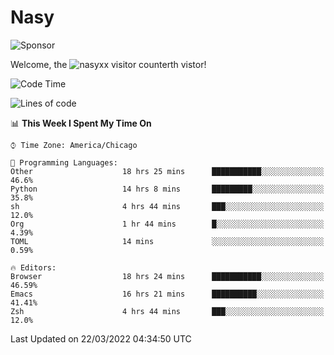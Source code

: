 # Nasy

<!--
<p align="center">
<img height="200" src="https://github-readme-stats.vercel.app/api?username=nasyxx&count_private=true&show_icons=true&theme=dracula&include_all_commits=true"/>
<img height="200" src="https://github-readme-stats.vercel.app/api/top-langs/?username=nasyxx&theme=dracula&hide=html,jupyter+notebook&count_private=true&show_icons=true"/>
</p>

  
----------------
-->

![Sponsor](https://img.shields.io/static/v1.svg?label=Sponsor&message=%E2%9D%A4&logo=GitHub&style=flat&color=pink)
 
Welcome, the ![nasyxx visitor counter](https://count.getloli.com/get/@nasyxx?theme=rule34)th vistor!
 
<!--START_SECTION:waka-->
![Code Time](http://img.shields.io/badge/Code%20Time-2%2C059%20hrs%2053%20mins-blue)

![Lines of code](https://img.shields.io/badge/From%20Hello%20World%20I%27ve%20Written-5%20Million%20lines%20of%20code-blue)

📊 **This Week I Spent My Time On** 

```text
⌚︎ Time Zone: America/Chicago

💬 Programming Languages: 
Other                    18 hrs 25 mins      ███████████░░░░░░░░░░░░░░   46.6% 
Python                   14 hrs 8 mins       █████████░░░░░░░░░░░░░░░░   35.8% 
sh                       4 hrs 44 mins       ███░░░░░░░░░░░░░░░░░░░░░░   12.0% 
Org                      1 hr 44 mins        █░░░░░░░░░░░░░░░░░░░░░░░░   4.39% 
TOML                     14 mins             ░░░░░░░░░░░░░░░░░░░░░░░░░   0.59%

🔥 Editors: 
Browser                  18 hrs 24 mins      ███████████░░░░░░░░░░░░░░   46.59% 
Emacs                    16 hrs 21 mins      ██████████░░░░░░░░░░░░░░░   41.41% 
Zsh                      4 hrs 44 mins       ███░░░░░░░░░░░░░░░░░░░░░░   12.0%

```


 Last Updated on 22/03/2022 04:34:50 UTC
<!--END_SECTION:waka-->

<!-- ![visitors](https://visitor-badge.laobi.icu/badge?page_id=nasyxx.nasyxx) -->
